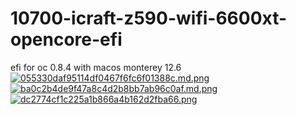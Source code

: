 # 10700-icraft-z590-wifi-6600xt-opencore-efi
efi for oc 0.8.4 with macos monterey 12.6
[![055330daf95114df0467f6fc6f01388c.md.png](https://img.gejiba.com/images/055330daf95114df0467f6fc6f01388c.md.png)](https://img.gejiba.com/image/EFkN1q)
[![ba0c2b4de9f47a8c4d2b8bb7ab96c0af.md.png](https://img.gejiba.com/images/ba0c2b4de9f47a8c4d2b8bb7ab96c0af.md.png)](https://img.gejiba.com/image/EFkokT)
[![dc2774cf1c225a1b866a4b162d2fba66.png](https://img.gejiba.com/images/dc2774cf1c225a1b866a4b162d2fba66.png)](https://img.gejiba.com/image/EFkWQS)
